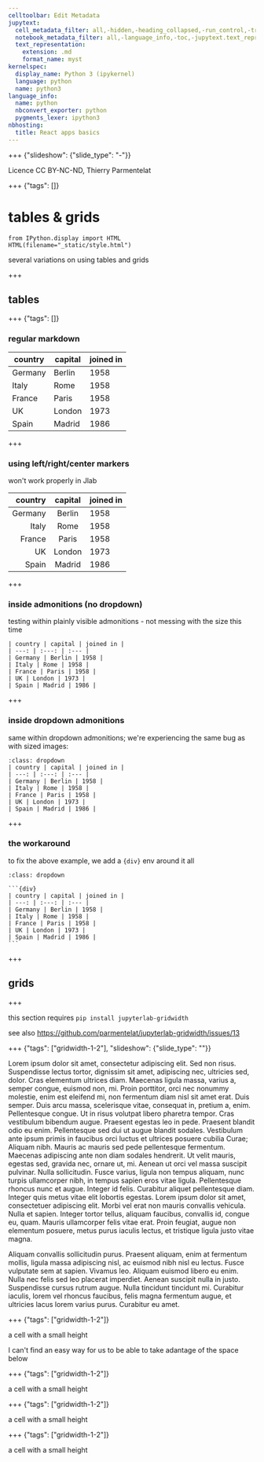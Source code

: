 ```yaml
---
celltoolbar: Edit Metadata
jupytext:
  cell_metadata_filter: all,-hidden,-heading_collapsed,-run_control,-trusted
  notebook_metadata_filter: all,-language_info,-toc,-jupytext.text_representation.jupytext_version,-jupytext.text_representation.format_version
  text_representation:
    extension: .md
    format_name: myst
kernelspec:
  display_name: Python 3 (ipykernel)
  language: python
  name: python3
language_info:
  name: python
  nbconvert_exporter: python
  pygments_lexer: ipython3
nbhosting:
  title: React apps basics
---
```


+++ {"slideshow": {"slide_type": "-"}}

Licence CC BY-NC-ND, Thierry Parmentelat

+++ {"tags": []}

# tables & grids

```{code-cell} ipython3
from IPython.display import HTML
HTML(filename="_static/style.html")
```

several variations on using tables and grids

+++

## tables

+++ {"tags": []}

### regular markdown

| country | capital | joined in |
| --- | --- | --- |
| Germany | Berlin | 1958 |
| Italy | Rome | 1958 |
| France | Paris | 1958 |
| UK | London | 1973 |
| Spain | Madrid | 1986 |

+++

### using left/right/center markers

won't work properly in Jlab

| country | capital | joined in |
| ---: | :---: | :--- |
| Germany | Berlin | 1958 |
| Italy | Rome | 1958 |
| France | Paris | 1958 |
| UK | London | 1973 |
| Spain | Madrid | 1986 |

+++

### inside admonitions (no dropdown)

testing within plainly visible admonitions - not messing with the size this time

```{admonition} no dropdown and regular markdown
| country | capital | joined in |
| ---: | :---: | :--- |
| Germany | Berlin | 1958 |
| Italy | Rome | 1958 |
| France | Paris | 1958 |
| UK | London | 1973 |
| Spain | Madrid | 1986 |
```

+++

### inside dropdown admonitions

same within dropdown admonitions; we're experiencing the same bug as with sized images:

```{admonition} with dropdown and regular markdown
:class: dropdown
| country | capital | joined in |
| ---: | :---: | :--- |
| Germany | Berlin | 1958 |
| Italy | Rome | 1958 |
| France | Paris | 1958 |
| UK | London | 1973 |
| Spain | Madrid | 1986 |
```

+++

### the workaround

to fix the above example, we add a `{div}` env around it all

````{admonition} with dropdown and regular markdown
:class: dropdown

```{div}
| country | capital | joined in |
| ---: | :---: | :--- |
| Germany | Berlin | 1958 |
| Italy | Rome | 1958 |
| France | Paris | 1958 |
| UK | London | 1973 |
| Spain | Madrid | 1986 |
```
````

+++

## grids

+++

this section requires `pip install jupyterlab-gridwidth`

see also <https://github.com/parmentelat/jupyterlab-gridwidth/issues/13>

+++ {"tags": ["gridwidth-1-2"], "slideshow": {"slide_type": ""}}

Lorem ipsum dolor sit amet, consectetur adipiscing elit. Sed non risus. Suspendisse lectus tortor, dignissim sit amet, adipiscing nec, ultricies sed, dolor. Cras elementum ultrices diam. Maecenas ligula massa, varius a, semper congue, euismod non, mi. Proin porttitor, orci nec nonummy molestie, enim est eleifend mi, non fermentum diam nisl sit amet erat. Duis semper. Duis arcu massa, scelerisque vitae, consequat in, pretium a, enim. Pellentesque congue. Ut in risus volutpat libero pharetra tempor. Cras vestibulum bibendum augue. Praesent egestas leo in pede. Praesent blandit odio eu enim. Pellentesque sed dui ut augue blandit sodales. Vestibulum ante ipsum primis in faucibus orci luctus et ultrices posuere cubilia Curae; Aliquam nibh. Mauris ac mauris sed pede pellentesque fermentum. Maecenas adipiscing ante non diam sodales hendrerit.
Ut velit mauris, egestas sed, gravida nec, ornare ut, mi. Aenean ut orci vel massa suscipit pulvinar. Nulla sollicitudin. Fusce varius, ligula non tempus aliquam, nunc turpis ullamcorper nibh, in tempus sapien eros vitae ligula. Pellentesque rhoncus nunc et augue. Integer id felis. Curabitur aliquet pellentesque diam. Integer quis metus vitae elit lobortis egestas. Lorem ipsum dolor sit amet, consectetuer adipiscing elit. Morbi vel erat non mauris convallis vehicula. Nulla et sapien. Integer tortor tellus, aliquam faucibus, convallis id, congue eu, quam. Mauris ullamcorper felis vitae erat. Proin feugiat, augue non elementum posuere, metus purus iaculis lectus, et tristique ligula justo vitae magna.

Aliquam convallis sollicitudin purus. Praesent aliquam, enim at fermentum mollis, ligula massa adipiscing nisl, ac euismod nibh nisl eu lectus. Fusce vulputate sem at sapien. Vivamus leo. Aliquam euismod libero eu enim. Nulla nec felis sed leo placerat imperdiet. Aenean suscipit nulla in justo. Suspendisse cursus rutrum augue. Nulla tincidunt tincidunt mi. Curabitur iaculis, lorem vel rhoncus faucibus, felis magna fermentum augue, et ultricies lacus lorem varius purus. Curabitur eu amet.

+++ {"tags": ["gridwidth-1-2"]}

a cell with a small height

I can't find an easy way for us to be able to take adantage of the space below

+++ {"tags": ["gridwidth-1-2"]}

a cell with a small height

+++ {"tags": ["gridwidth-1-2"]}

a cell with a small height

+++ {"tags": ["gridwidth-1-2"]}

a cell with a small height
